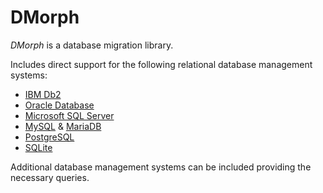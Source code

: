 DMorph
======

*DMorph* is a database migration library.

Includes direct support for the following relational database management systems:

* [IBM Db2](https://www.ibm.com/db2/)
* [Oracle Database](https://www.oracle.com/database/)
* [Microsoft SQL Server](https://www.microsoft.com/sql-server)
* [MySQL](https://www.mysql.com/) & [MariaDB](https://mariadb.org/)
* [PostgreSQL](https://www.postgresql.org)
* [SQLite](https://www.sqlite.org)

Additional database management systems can be included providing the necessary queries.
